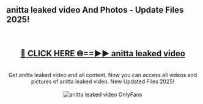 <h2>anitta leaked video And Photos - Update Files 2025!</h2>
<br>
<div align="center">
<h2><a href="https://linkcuts.com/hfmhzwbr" rel="nofollow">🔴 CLICK HERE 🌐==►► anitta leaked video</a></h2>
<br>
Get anitta leaked video and all content. Now you can access all videos and pictures of anitta leaked video. New Updated Files 2025!
<br>
<br>
<a href="https://linkcuts.com/hfmhzwbr" rel="nofollow" data-target="animated-image.originalLink"><img src="https://i.ibb.co.com/WyWwxjT/player-gif2.gif" alt="anitta leaked video OnlyFans" style="max-width: 100%; display: inline-block;" data-target="animated-image.originalImage"></a>
</div>
<br>